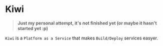# Kiwi

> **Just my personal attempt, it's not finished yet (or maybe it hasn't started yet :p)**

`Kiwi` is a `Platform as a Service` that makes `Build/Deploy` services easyer.